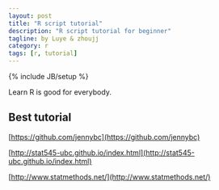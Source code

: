 ```yaml
---
layout: post
title: "R script tutorial"
description: "R script tutorial for beginner"
tagline: by Luye & zhoujj
category: r
tags: [r, tutorial]
---
```

{% include JB/setup %}

Learn R is good for everybody.

<!--more-->

## Best tutorial

[https://github.com/jennybc](https://github.com/jennybc)

[http://stat545-ubc.github.io/index.html](http://stat545-ubc.github.io/index.html)

[http://www.statmethods.net/](http://www.statmethods.net/)


